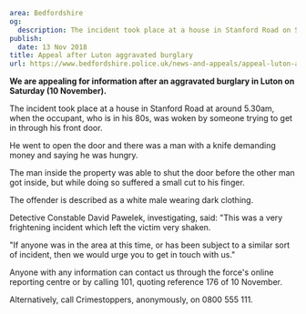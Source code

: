 ```yaml
area: Bedfordshire
og:
  description: The incident took place at a house in Stanford Road on Saturday at around 5.30am.
publish:
  date: 13 Nov 2018
title: Appeal after Luton aggravated burglary
url: https://www.bedfordshire.police.uk/news-and-appeals/appeal-luton-aggravated-burglary-nov2018
```

**We are appealing for information after an aggravated burglary in Luton on Saturday (10 November).**

The incident took place at a house in Stanford Road at around 5.30am, when the occupant, who is in his 80s, was woken by someone trying to get in through his front door.

He went to open the door and there was a man with a knife demanding money and saying he was hungry.

The man inside the property was able to shut the door before the other man got inside, but while doing so suffered a small cut to his finger.

The offender is described as a white male wearing dark clothing.

Detective Constable David Pawelek, investigating, said: "This was a very frightening incident which left the victim very shaken.

"If anyone was in the area at this time, or has been subject to a similar sort of incident, then we would urge you to get in touch with us."

Anyone with any information can contact us through the force's online reporting centre or by calling 101, quoting reference 176 of 10 November.

Alternatively, call Crimestoppers, anonymously, on 0800 555 111.
